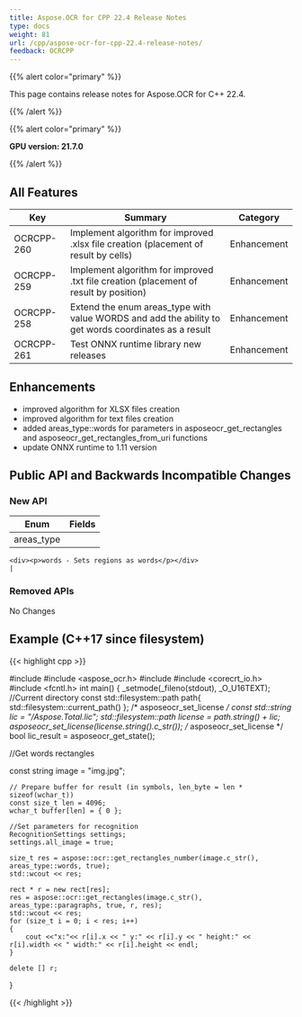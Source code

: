```yaml
---
title: Aspose.OCR for CPP 22.4 Release Notes
type: docs
weight: 81
url: /cpp/aspose-ocr-for-cpp-22.4-release-notes/
feedback: OCRCPP
---
```


{{% alert color="primary" %}}

This page contains release notes for Aspose.OCR for C++ 22.4.

{{% /alert %}}

{{% alert color="primary" %}}

**GPU version: 21.7.0**

{{% /alert %}}

## All Features

|Key|Summary|Category|
|---|---|---|
|OCRCPP-260| Implement algorithm for improved .xlsx file creation (placement of result by cells) |Enhancement|
|OCRCPP-259| Implement algorithm for improved .txt file creation (placement of result by position) |Enhancement|
|OCRCPP-258| Extend the enum areas_type with value WORDS and add the ability to get words coordinates as a result |Enhancement|
|OCRCPP-261| Test ONNX runtime library new releases |Enhancement|

## Enhancements

- improved algorithm for XLSX files creation
- improved algorithm for text files creation
- added areas_type::words for parameters in asposeocr_get_rectangles and asposeocr_get_rectangles_from_uri functions
- update ONNX runtime to 1.11 version


## Public API and Backwards Incompatible Changes

### New API

|Enum|Fields|
|---|---|
|areas_type|
	<div><p>words - Sets regions as words</p></div>
	|


### Removed APIs

No Changes

## Example (C++17 since filesystem)

{{< highlight cpp >}}

#include <iostream>
#include <aspose_ocr.h>
#include <filesystem>
#include <corecrt_io.h>
#include <fcntl.h>
int main()
{
_setmode(_fileno(stdout), _O_U16TEXT);
//Current directory const
std::filesystem::path path{ std::filesystem::current_path() };
/* asposeocr_set_license */
const std::string lic = "/Aspose.Total.lic";
std::filesystem::path license = path.string() + lic;
asposeocr_set_license(license.string().c_str());
/* asposeocr_set_license */
bool lic_result = asposeocr_get_state();

//Get words rectangles

const string image = "img.jpg";

	// Prepare buffer for result (in symbols, len_byte = len * sizeof(wchar_t))
	const size_t len = 4096;
    wchar_t buffer[len] = { 0 };
	
	//Set parameters for recognition 
    RecognitionSettings settings;
    settings.all_image = true;

    size_t res = aspose::ocr::get_rectangles_number(image.c_str(), areas_type::words, true);  
    std::wcout << res;

    rect * r = new rect[res];
    res = aspose::ocr::get_rectangles(image.c_str(), areas_type::paragraphs, true, r, res);
    std::wcout << res;
    for (size_t i = 0; i < res; i++)
    {
        cout <<"x:"<< r[i].x << " y:" << r[i].y << " height:" << r[i].width << " width:" << r[i].height << endl;
    }
	
	delete [] r;
}

{{< /highlight >}}
